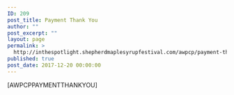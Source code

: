 ```yaml
---
ID: 209
post_title: Payment Thank You
author: ""
post_excerpt: ""
layout: page
permalink: >
  http://inthespotlight.shepherdmaplesyrupfestival.com/awpcp/payment-thank-you
published: true
post_date: 2017-12-20 00:00:00
---
```

[AWPCPPAYMENTTHANKYOU]